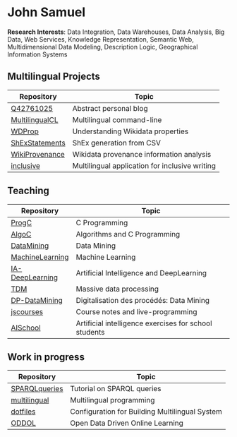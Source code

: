 # John Samuel


**Research Interests**: Data Integration, Data Warehouses, Data Analysis, Big Data, Web Services, Knowledge Representation, 
Semantic Web, Multidimensional Data Modeling, Description Logic, Geographical Information Systems

## Multilingual Projects 

| Repository | Topic |
| --- | --- |
| [Q42761025](https://github.com/johnsamuelwrites/Q42761025) | Abstract personal blog |
| [MultilingualCL](https://github.com/johnsamuelwrites/MultilingualCL) | Multilingual command-line |
| [WDProp](https://github.com/johnsamuelwrites/wdprop) | Understanding Wikidata properties |
| [ShExStatements](https://github.com/johnsamuelwrites/ShExStatements) | ShEx generation from CSV |
| [WikiProvenance](https://github.com/johnsamuelwrites/WikiProvenance) | Wikidata provenance information analysis |
| [inclusive](https://github.com/johnsamuelwrites/inclusive) | Multilingual application for inclusive writing  |

## Teaching

|Repository | Topic |
| --- | --- |
|[ProgC](https://github.com/johnsamuelwrites/ProgC) | C Programming |
|[AlgoC](https://github.com/johnsamuelwrites/AlgoC) | Algorithms and C Programming |
|[DataMining](https://github.com/johnsamuelwrites/DataMining) | Data Mining |
|[MachineLearning](https://github.com/johnsamuelwrites/MachineLearning) | Machine Learning |
|[IA-DeepLearning](https://github.com/johnsamuelwrites/IA-DeepLearning) | Artificial Intelligence and DeepLearning |
|[TDM](https://github.com/johnsamuelwrites/TDM) | Massive data processing  |
|[DP-DataMining](https://github.com/johnsamuelwrites/DP-DataMining) | Digitalisation des procédés: Data Mining |
|[jscourses](https://github.com/johnsamuelwrites/jscourses) | Course notes and live-programming |
| [AISchool](https://github.com/johnsamuelwrites/AISchool) | Artificial intelligence exercises for school students |

## Work in progress

Repository | Topic |
| --- | --- |
| [SPARQLqueries](https://github.com/johnsamuelwrites/SPARQLqueries) | Tutorial on SPARQL queries| 
| [multilingual](https://github.com/johnsamuelwrites/multilingual) | Multilingual programming |
| [dotfiles](https://github.com/johnsamuelwrites/dotfiles) | Configuration for Building Multilingual System  |
| [ODDOL](https://github.com/johnsamuelwrites/ODDOL) | Open Data Driven Online Learning |
